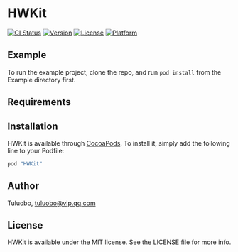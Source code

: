 # HWKit

[![CI Status](http://img.shields.io/travis/Tuluobo/HWKit.svg?style=flat)](https://travis-ci.org/Tuluobo/HWKit)
[![Version](https://img.shields.io/cocoapods/v/HWKit.svg?style=flat)](http://cocoapods.org/pods/HWKit)
[![License](https://img.shields.io/cocoapods/l/HWKit.svg?style=flat)](http://cocoapods.org/pods/HWKit)
[![Platform](https://img.shields.io/cocoapods/p/HWKit.svg?style=flat)](http://cocoapods.org/pods/HWKit)

## Example

To run the example project, clone the repo, and run `pod install` from the Example directory first.

## Requirements

## Installation

HWKit is available through [CocoaPods](http://cocoapods.org). To install
it, simply add the following line to your Podfile:

```ruby
pod "HWKit"
```

## Author

Tuluobo, tuluobo@vip.qq.com

## License

HWKit is available under the MIT license. See the LICENSE file for more info.
